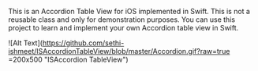 This is an Accordion Table View for iOS implemented in Swift. This is not a reusable class and only for demonstration purposes. You can use this project to learn and implement your own Accordion table view in Swift. 

![Alt Text](https://github.com/sethi-ishmeet/ISAccordionTableView/blob/master/Accordion.gif?raw=true =200x500 "ISAccordion TableView")

